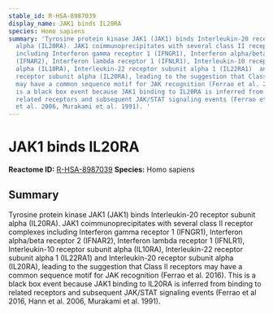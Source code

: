 ```yaml
---
stable_id: R-HSA-8987039
display_name: JAK1 binds IL20RA
species: Homo sapiens
summary: 'Tyrosine protein kinase JAK1 (JAK1) binds Interleukin-20 receptor subunit
  alpha (IL20RA). JAK1 coimmunoprecipitates with several class II receptor complexes
  including Interferon gamma receptor 1 (IFNGR1), Interferon alpha/beta receptor 2
  (IFNAR2), Interferon lambda receptor 1 (IFNLR1), Interleukin-10 receptor subunit
  alpha (IL10RA), Interleukin-22 receptor subunit alpha 1 (IL22RA1)  and Interleukin-20
  receptor subunit alpha (IL20RA), leading to the suggestion that Class II receptors
  may have a common sequence motif for JAK recognition (Ferrao et al. 2016). This
  is a black box event because JAK1 binding to IL20RA is inferred from binding to
  related receptors and subsequent JAK/STAT signaling events (Ferrao et al 2016, Hann
  et al. 2006, Murakami et al. 1991). '
---
```


# JAK1 binds IL20RA
**Reactome ID:** [R-HSA-8987039](https://reactome.org/content/detail/R-HSA-8987039)
**Species:** Homo sapiens

## Summary

Tyrosine protein kinase JAK1 (JAK1) binds Interleukin-20 receptor subunit alpha (IL20RA). JAK1 coimmunoprecipitates with several class II receptor complexes including Interferon gamma receptor 1 (IFNGR1), Interferon alpha/beta receptor 2 (IFNAR2), Interferon lambda receptor 1 (IFNLR1), Interleukin-10 receptor subunit alpha (IL10RA), Interleukin-22 receptor subunit alpha 1 (IL22RA1)  and Interleukin-20 receptor subunit alpha (IL20RA), leading to the suggestion that Class II receptors may have a common sequence motif for JAK recognition (Ferrao et al. 2016). This is a black box event because JAK1 binding to IL20RA is inferred from binding to related receptors and subsequent JAK/STAT signaling events (Ferrao et al 2016, Hann et al. 2006, Murakami et al. 1991). 
